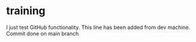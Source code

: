 # training

I just test GitHub functionality.
This line has been added from dev machine. Commit done on main branch
